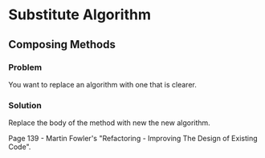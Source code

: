 # Substitute Algorithm

## Composing Methods

### Problem
You want to replace an algorithm with one that is clearer.

### Solution
Replace the body of the method with new the new algorithm.

Page 139 - Martin Fowler's "Refactoring - Improving The Design of Existing Code".